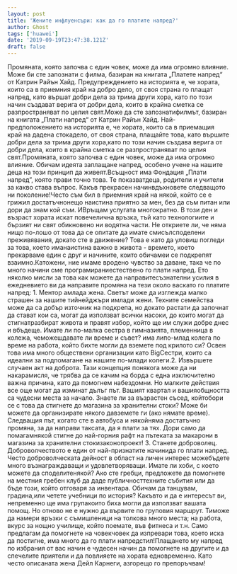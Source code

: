 ```yaml
---
layout: post
title: 'Жените инфлуенсъри: как да го платите напред?'
author: Ghost
tags: ['huawei']
date: '2019-09-19T23:47:38.121Z'
draft: false
---
```


Промяната, която започва с един човек, може да има огромно влияние. Може би сте запознати с филма, базиран на книгата „Платете напред“ от Катрин Райън Хайд. Предупреждението на историята е, че хората, които са в приемния край на добро дело, от своя страна го плащат напред, като вършат добри дела за трима други хора, като по този начин създават верига от добри дела, които в крайна сметка се разпространяват по целия свят.Може да сте запознатифилмът, базиран на книгата „Плати напред“ от Катрин Райън Хайд. Най-предположението на историята е, че хората, които са в приемащия край на дадена стокадело, от своя страна, плащайте това, като вършите добри дела за трима други хора,като по този начин създава верига от добри дела, които в крайна сметка се разпространяват по целия свят.Промяната, която започва с един човек, може да има огромно влияние. Обичам идеята заплащане напред, особено учене на нашите деца на този принцип да живеят.Всъщност има Фондация „Плати напред”, която прави точно това. Те показватдеца, родители и учители за какво става въпрос. Какъв прекрасен начинвдъхновете следващото ни поколение!Често съм бил в приемния край на някой, който се е грижил достатъчнонещо наистина приятно за мен, без да съм питан или дори да знам кой съм. ИВръщам услугата многократно. В този ден и възраст хората искат повечелична връзка, тъй като технологиите и бързият ни свят обикновено ни водятна части. Не откриете ли, че няма нищо по-лошо от това да се опитате да имате смисълсподелени преживявания, докато сте в движение? Това е като да уловиш погледи за това, което иманаистина важно в живота - времето, което прекарваме един с друг и начините, които обичамеи се подкрепят взаимно.Катожени, ние имаме вродено чувство за даване, така че по много начини сме програмираниестествено го плати напред. Ето няколко мисли за това как можете да направитесъзнателни усилия в ежедневието ви да направите промяна на тези около васкато го платите напред: 1. Ментор aмлада жена. Светът може да изглежда малко страшен за нашите тийнейджъри имлади жени. Техните семейства може да са добър източник на подкрепа, но докато растати да започнат да стават кои са, могат да използват всички насоки, до които могат да стигнатразбират живота и правят избор, който ще им служи добре днес и вбъдеще. Имате ли по-малка сестра в гимназията, племенница в колежа, чеможешдавате ли време и съвет? има липо-млад колега по време на работа, който бихте могли да вземете под крилото си? Освен това има много обществени организации като BigСестри, които са идеални за подпомагане на нашите по-млади колеги.2. Извършете случаен акт на доброта. Тази концепция понякога може да ни накарамисля, че трябва да се качим на борда с една изключително важна причина, като да помогнем набездомни. Но малките действия все още могат да изминат дълъг път. Вашият квартал и вашияобщността са чудесни места за начало. Знаете ли за възрастен съсед, койтобори се с това да стигнете до магазина за хранителни стоки? Може би можете да организирате някого давземете ги (ако нямате време). Следващия път, когато сте в автобуса и някойняма достатъчно промяна, за да направи таксата, да я плати за тях. Дори само да помагамнякой стигне до най-горния рафт на пътеката за макарони в магазина за хранителни стокизаконопроект! 3. Станете доброволец. Доброволчеството е един от най-признатите начинида го плати напред. Често доброволческата дейност в област на личен интерес можебъдете много възнаграждаващи и удовлетворяващи. Имате ли хоби, с което можете да споделитенякой? Ако сте гребци, предложете да помогнете на местния гребен клуб да даде публичносттехните събития или да бъде този, който отговаря за инвентара. Обичам да танцувам, градина,или четете учебници по история? Какъвто и да е интересът ви, непременно ще има групакоито биха могли да използват вашата помощ. Но отново не е нужно да вървите по груповия маршрут. Тиможе да намери връзки с съмишленици на толкова много места; на работа, вкурс за нощно училище, който поемате, във фитнеса и т.н. Само предлагам да помогнете на човекчовек да изпревари това, което иска да постигне, има много да го плати напредстил!Плащането му напред по избрания от вас начин е чудесен начин да помогнете на другите и да спечелите приятели и да повлияете на хората едновременно. Като често описаната жена Дейл Карнеги, азгорещо го препоръчвам!
